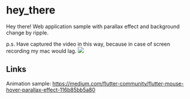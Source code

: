 # hey_there

Hey there! Web application sample with parallax effect and background change by ripple. 

p.s. Have captured the video in this way, because in case of screen recording my mac would lag.
![](hey_there_example.gif)

## Links
Animation sample: https://medium.com/flutter-community/flutter-mouse-hover-parallax-effect-116b85bb5a80
